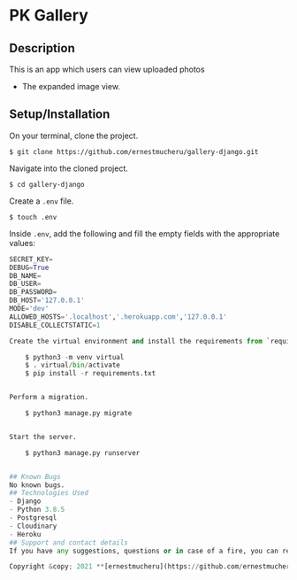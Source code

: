 # PK Gallery
## Description
This is an app which users can view uploaded photos


- The expanded image view.
## Setup/Installation
On your terminal, clone the project.
    
    $ git clone https://github.com/ernestmucheru/gallery-django.git
    

Navigate into the cloned project.

    $ cd gallery-django

Create a `.env` file.

    $ touch .env

Inside `.env`, add the following and fill the empty fields with the appropriate values:

```python
SECRET_KEY=
DEBUG=True
DB_NAME=
DB_USER=
DB_PASSWORD=
DB_HOST='127.0.0.1'
MODE='dev'
ALLOWED_HOSTS='.localhost','.herokuapp.com','127.0.0.1'
DISABLE_COLLECTSTATIC=1

Create the virtual environment and install the requirements from `requirements.txt`

    $ python3 -m venv virtual
    $ . virtual/bin/activate
    $ pip install -r requirements.txt


Perform a migration.

    $ python3 manage.py migrate


Start the server.

    $ python3 manage.py runserver


## Known Bugs
No known bugs.
## Technologies Used
- Django
- Python 3.8.5
- Postgresql
- Cloudinary
- Heroku
## Support and contact details
If you have any suggestions, questions or in case of a fire, you can reach the developer via [email](mailto:erenestmucheru254@gmail.com).

Copyright &copy; 2021 **[ernestmucheru](https://github.com/ernestmucheru)**
